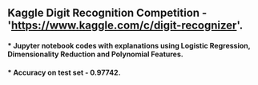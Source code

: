 ## Kaggle Digit Recognition Competition - 'https://www.kaggle.com/c/digit-recognizer'.
#### * Jupyter notebook codes with explanations using Logistic Regression, Dimensionality Reduction and Polynomial Features.
#### * Accuracy on test set - 0.97742.
